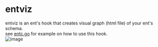 # entviz
entviz is an ent's hook that creates visual graph (html file) of your ent's schema.  
see [entc.go](examples/ent/entc.go) for example on how to use this hook.  
![image](https://user-images.githubusercontent.com/8277210/129558705-69667890-cd32-416b-b66d-484a2d8d7003.png)

